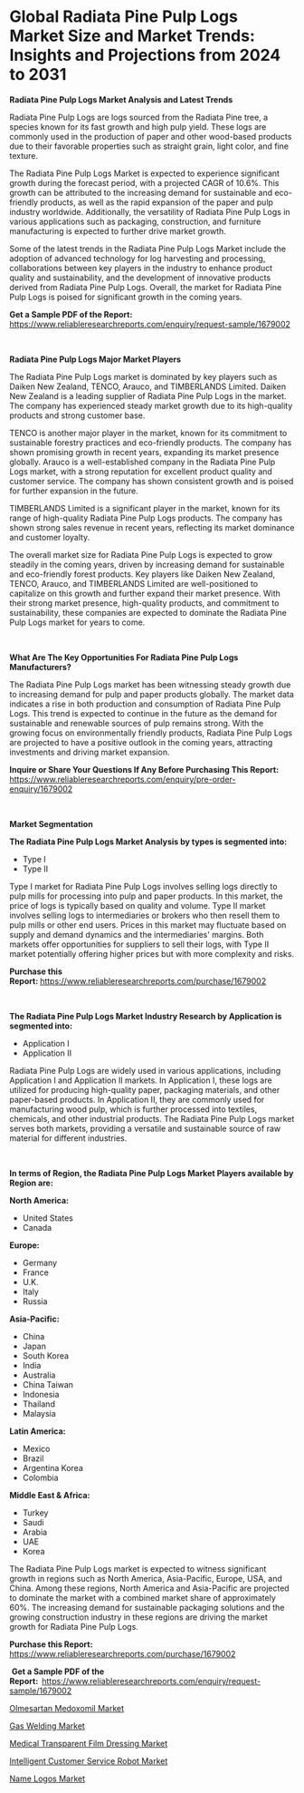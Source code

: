 <p><h1>Global Radiata Pine Pulp Logs Market Size and Market Trends: Insights and Projections from 2024 to 2031</h1></p><p><strong>Radiata Pine Pulp Logs Market Analysis and Latest Trends</strong></p>
<p><p>Radiata Pine Pulp Logs are logs sourced from the Radiata Pine tree, a species known for its fast growth and high pulp yield. These logs are commonly used in the production of paper and other wood-based products due to their favorable properties such as straight grain, light color, and fine texture.</p><p>The Radiata Pine Pulp Logs Market is expected to experience significant growth during the forecast period, with a projected CAGR of 10.6%. This growth can be attributed to the increasing demand for sustainable and eco-friendly products, as well as the rapid expansion of the paper and pulp industry worldwide. Additionally, the versatility of Radiata Pine Pulp Logs in various applications such as packaging, construction, and furniture manufacturing is expected to further drive market growth.</p><p>Some of the latest trends in the Radiata Pine Pulp Logs Market include the adoption of advanced technology for log harvesting and processing, collaborations between key players in the industry to enhance product quality and sustainability, and the development of innovative products derived from Radiata Pine Pulp Logs. Overall, the market for Radiata Pine Pulp Logs is poised for significant growth in the coming years.</p></p>
<p><strong>Get a Sample PDF of the Report:&nbsp;</strong> <a href="https://www.reliableresearchreports.com/enquiry/request-sample/1679002">https://www.reliableresearchreports.com/enquiry/request-sample/1679002</a></p>
<p>&nbsp;</p>
<p><strong>Radiata Pine Pulp Logs Major Market Players</strong></p>
<p><p>The Radiata Pine Pulp Logs market is dominated by key players such as Daiken New Zealand, TENCO, Arauco, and TIMBERLANDS Limited. Daiken New Zealand is a leading supplier of Radiata Pine Pulp Logs in the market. The company has experienced steady market growth due to its high-quality products and strong customer base. </p><p>TENCO is another major player in the market, known for its commitment to sustainable forestry practices and eco-friendly products. The company has shown promising growth in recent years, expanding its market presence globally. Arauco is a well-established company in the Radiata Pine Pulp Logs market, with a strong reputation for excellent product quality and customer service. The company has shown consistent growth and is poised for further expansion in the future.</p><p>TIMBERLANDS Limited is a significant player in the market, known for its range of high-quality Radiata Pine Pulp Logs products. The company has shown strong sales revenue in recent years, reflecting its market dominance and customer loyalty.</p><p>The overall market size for Radiata Pine Pulp Logs is expected to grow steadily in the coming years, driven by increasing demand for sustainable and eco-friendly forest products. Key players like Daiken New Zealand, TENCO, Arauco, and TIMBERLANDS Limited are well-positioned to capitalize on this growth and further expand their market presence. With their strong market presence, high-quality products, and commitment to sustainability, these companies are expected to dominate the Radiata Pine Pulp Logs market for years to come.</p></p>
<p>&nbsp;</p>
<p><strong>What Are The Key Opportunities For Radiata Pine Pulp Logs Manufacturers?</strong></p>
<p><p>The Radiata Pine Pulp Logs market has been witnessing steady growth due to increasing demand for pulp and paper products globally. The market data indicates a rise in both production and consumption of Radiata Pine Pulp Logs. This trend is expected to continue in the future as the demand for sustainable and renewable sources of pulp remains strong. With the growing focus on environmentally friendly products, Radiata Pine Pulp Logs are projected to have a positive outlook in the coming years, attracting investments and driving market expansion.</p></p>
<p><strong>Inquire or Share Your Questions If Any Before Purchasing This Report:</strong> <a href="https://www.reliableresearchreports.com/enquiry/pre-order-enquiry/1679002">https://www.reliableresearchreports.com/enquiry/pre-order-enquiry/1679002</a></p>
<p>&nbsp;</p>
<p><strong>Market Segmentation</strong></p>
<p><strong>The Radiata Pine Pulp Logs Market Analysis by types is segmented into:</strong></p>
<p><ul><li>Type I</li><li>Type II</li></ul></p>
<p><p>Type I market for Radiata Pine Pulp Logs involves selling logs directly to pulp mills for processing into pulp and paper products. In this market, the price of logs is typically based on quality and volume. Type II market involves selling logs to intermediaries or brokers who then resell them to pulp mills or other end users. Prices in this market may fluctuate based on supply and demand dynamics and the intermediaries' margins. Both markets offer opportunities for suppliers to sell their logs, with Type II market potentially offering higher prices but with more complexity and risks.</p></p>
<p><strong>Purchase this Report:&nbsp;</strong><a href="https://www.reliableresearchreports.com/purchase/1679002">https://www.reliableresearchreports.com/purchase/1679002</a></p>
<p>&nbsp;</p>
<p><strong>The Radiata Pine Pulp Logs Market Industry Research by Application is segmented into:</strong></p>
<p><ul><li>Application I</li><li>Application II</li></ul></p>
<p><p>Radiata Pine Pulp Logs are widely used in various applications, including Application I and Application II markets. In Application I, these logs are utilized for producing high-quality paper, packaging materials, and other paper-based products. In Application II, they are commonly used for manufacturing wood pulp, which is further processed into textiles, chemicals, and other industrial products. The Radiata Pine Pulp Logs market serves both markets, providing a versatile and sustainable source of raw material for different industries.</p></p>
<p>&nbsp;</p>
<p><strong>In terms of Region, the Radiata Pine Pulp Logs Market Players available by Region are:</strong></p>
<p>
    <p> <strong> North America: </strong>
        <ul>
            <li>United States</li>
            <li>Canada</li>
        </ul>
        </p> 
    <p> <strong> Europe: </strong>
        <ul>
            <li>Germany</li>
            <li>France</li>
            <li>U.K.</li>
            <li>Italy</li>
            <li>Russia</li>
        </ul>
        </p> 
    <p> <strong> Asia-Pacific: </strong>
        <ul>
            <li>China</li>
            <li>Japan</li>
            <li>South Korea</li>
            <li>India</li>
            <li>Australia</li>
            <li>China Taiwan</li>
            <li>Indonesia</li>
            <li>Thailand</li>
            <li>Malaysia</li>
        </ul>
        </p> 
    <p> <strong> Latin America: </strong>
        <ul>
            <li>Mexico</li>
            <li>Brazil</li>
            <li>Argentina Korea</li>
            <li>Colombia</li>
        </ul>
        </p> 
    <p> <strong> Middle East & Africa: </strong>
        <ul>
            <li>Turkey</li>
            <li>Saudi</li>
            <li>Arabia</li>
            <li>UAE</li>
            <li>Korea</li>
        </ul>
    </p>
    </p>
<p><p>The Radiata Pine Pulp Logs market is expected to witness significant growth in regions such as North America, Asia-Pacific, Europe, USA, and China. Among these regions, North America and Asia-Pacific are projected to dominate the market with a combined market share of approximately 60%. The increasing demand for sustainable packaging solutions and the growing construction industry in these regions are driving the market growth for Radiata Pine Pulp Logs.</p></p>
<p><strong>Purchase this Report: </strong><a href="https://www.reliableresearchreports.com/purchase/1679002">https://www.reliableresearchreports.com/purchase/1679002</a></p>
<p>&nbsp;<strong>Get a Sample PDF of the Report:&nbsp;&nbsp;</strong><a href="https://www.reliableresearchreports.com/enquiry/request-sample/1679002">https://www.reliableresearchreports.com/enquiry/request-sample/1679002</a></p>
<p><strong></strong></p>
<p><p><a href="https://github.com/khayangel/Market-Research-Report-List-2/blob/main/olmesartan-medoxomil-market.md">Olmesartan Medoxomil Market</a></p><p><a href="https://medium.com/p/98b347c5dac4/edit">Gas Welding Market</a></p><p><a href="https://issuu.com/reportprime-2/docs/medical-transparent-film-dressing-market-size-2030">Medical Transparent Film Dressing Market</a></p><p><a href="https://issuu.com/reportprime-2/docs/intelligent-customer-service-robot-market-size-203">Intelligent Customer Service Robot Market</a></p><p><a href="https://medium.com/p/f0140a158fe2/edit">Name Logos Market</a></p></p>